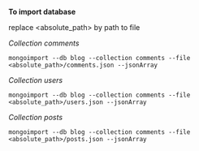 **To import database**

replace <absolute_path> by path to file

_Collection comments_

``
mongoimport --db blog --collection comments --file <absolute_path>/comments.json --jsonArray
``

_Collection users_

``
mongoimport --db blog --collection comments --file <absolute_path>/users.json --jsonArray
``

_Collection posts_

``
mongoimport --db blog --collection comments --file <absolute_path>/posts.json --jsonArray
``